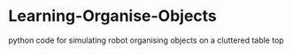 # Learning-Organise-Objects
python code for simulating robot organising objects on a cluttered table top
